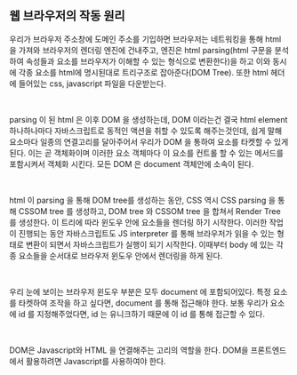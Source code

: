 ## 웹 브라우저의 작동 원리

<p>우리가 브라우저 주소창에 도메인 주소를 기입하면 브라우저는 네트워킹을 통해 html 을 가져와 브라우저의 렌더링 엔진에 건내주고, 엔진은 html parsing(html 구문을 분석하여 속성들과 요소를 브라우저가 이해할 수 있는 형식으로 변환한다)을 하고 이와 동시에 각종 요소를 html에 명시된대로 트리구조로 잡아준다(DOM Tree). 또한 html 헤더에 들어있는 css, javascript 파일을 다운받는다.</p><br />

<p>parsing 이 된 html 은 이후 DOM 을 생성하는데, DOM 이라는건 결국 html element 하나하나마다 자바스크립트로 동적인 액션을 취할 수 있도록 해주는것인데, 쉽게 말해 요소마다 일종의 연결고리를 달아주어서 우리가 DOM 을 통하여 요소를 타켓할 수 있게 된다. 이는 곧 객체화이며 이러한 요소 객체마다 이 요소를 컨트롤 할 수 있는 메서드를 포함시켜서 객체화 시킨다. 모든 DOM 은 document 객체안에 소속이 된다.</p><br />

<p>html 이 parsing 을 통해 DOM tree를 생성하는 동안, CSS 역시 CSS parsing 을 통해 CSSOM tree 를 생성하고, DOM tree 와 CSSOM tree 을 합쳐서 Render Tree 를 생성한다. 이 트리에 따라 윈도우 안에 요소들을 렌더링 하기 시작한다. 이러한 작업이 진행되는 동안 자바스크립트도 JS interpreter 를 통해 브라우저가 읽을 수 있는 형태로 변환이 되면서 자바스크립트가 실행이 되기 시작한다. 이때부터 body 에 있는 각종 요소들을 순서대로 브라우저 윈도우 안에서 렌더링을 하게 된다.</p><br />

<p>우리 눈에 보이는 브라우저 윈도우 부분은 모두 document 에 포함되어있다. 특정 요소를 타켓하여 조작을 하고 싶다면, document 를 통해 접근해야 한다. 보통 우리가 요소에 id 를 지정해주었다면, id 는 유니크하기 때문에 이 id 를 통해 접근할 수 있다.</p><br />

<p>DOM은 Javascript와 HTML 을 연결해주는 고리의 역할을 한다. DOM을 프론트엔드에서 활용하려면 Javascript를 사용하여야 한다.</p>

